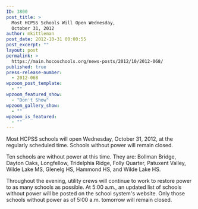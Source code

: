 ```yaml
---
ID: 3800
post_title: >
  Most HCPSS Schools Will Open Wednesday,
  October 31, 2012
author: mkittleman
post_date: 2012-10-31 00:00:55
post_excerpt: ""
layout: post
permalink: >
  https://main.hocoschools.org/news-posts/2012/10/2012-068/
published: true
press-release-number:
  - 2012-068
wpzoom_post_template:
  - ""
wpzoom_featured_show:
  - "Don't Show"
wpzoom_gallery_show:
  - ""
wpzoom_is_featured:
  - ""
---
```

Most HCPSS schools will open Wednesday, October 31, 2012, at the regularly scheduled time. Schools without power will remain closed.

Ten schools are without power at this time. They are: Bollman Bridge, Dayton Oaks, Longfellow, Tridelphia Ridge, Folly Quarter, Patuxent Valley, Wilde Lake MS, Glenelg HS, Hammond HS, and Wilde Lake HS.

Throughout the evening, utility crews will continue to work to restore power to as many schools as possible. At 5:00 a.m., an updated list of schools without power will be posted on the school system's website. Only those schools without power as of 5:00 a.m. tomorrow will remain closed.